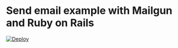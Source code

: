 # Send email example with Mailgun and Ruby on Rails

[![Deploy](https://www.herokucdn.com/deploy/button.png)](https://heroku.com/deploy)